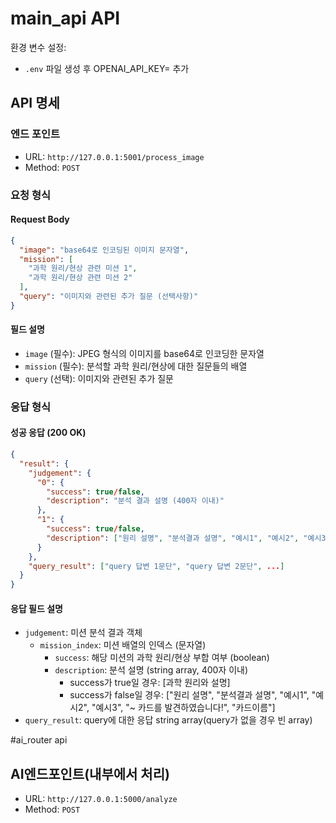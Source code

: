 # main_api API
환경 변수 설정:
- `.env` 파일 생성 후 OPENAI_API_KEY= 추가
## API 명세

### 엔드 포인트
- URL: `http://127.0.0.1:5001/process_image`
- Method: `POST`


### 요청 형식
#### Request Body
```json
{
  "image": "base64로 인코딩된 이미지 문자열",
  "mission": [
    "과학 원리/현상 관련 미션 1",
    "과학 원리/현상 관련 미션 2"
  ],
  "query": "이미지와 관련된 추가 질문 (선택사항)"
}
```

#### 필드 설명
- `image` (필수): JPEG 형식의 이미지를 base64로 인코딩한 문자열
- `mission` (필수): 분석할 과학 원리/현상에 대한 질문들의 배열
- `query` (선택): 이미지와 관련된 추가 질문

### 응답 형식
#### 성공 응답 (200 OK)
```json
{
  "result": {
    "judgement": {
      "0": {
        "success": true/false,
        "description": "분석 결과 설명 (400자 이내)"
      },
      "1": {
        "success": true/false,
        "description": ["원리 설명", "분석결과 설명", "예시1", "예시2", "예시3", "~ 카드를 발견하였습니다!"]
      }
    },
    "query_result": ["query 답변 1문단", "query 답변 2문단", ...]
  }
}
```

#### 응답 필드 설명
- `judgement`: 미션 분석 결과 객체
  - `mission_index`: 미션 배열의 인덱스 (문자열)
    - `success`: 해당 미션의 과학 원리/현상 부합 여부 (boolean)
    - `description`: 분석 설명 (string array, 400자 이내)
      - success가 true일 경우: [과학 원리와 설명]
      - success가 false일 경우: ["원리 설명", "분석결과 설명", "예시1", "예시2", "예시3", "~ 카드를 발견하였습니다!", "카드이름"]
- `query_result`: query에 대한 응답 string array(query가 없을 경우 빈 array)

#ai_router api
## AI엔드포인트(내부에서 처리)
- URL: `http://127.0.0.1:5000/analyze`
- Method: `POST`